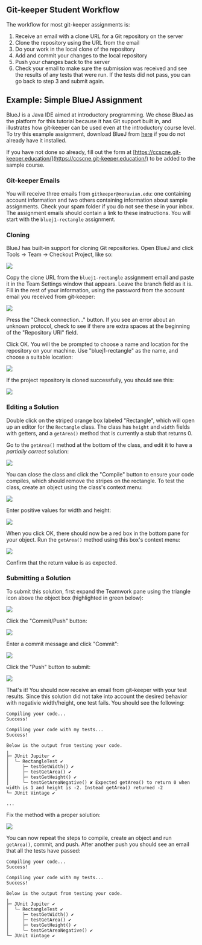 ## Git-keeper Student Workflow

The workflow for most git-keeper assignments is:

1. Receive an email with a clone URL for a Git repository on the server
2. Clone the repository using the URL from the email
3. Do your work in the local clone of the repository
4. Add and commit your changes to the local repository
5. Push your changes back to the server
6. Check your email to make sure the submission was received and see the results of any tests that were run. If the tests did not pass, you can go back to step 3 and submit again.

## Example: Simple BlueJ Assignment

BlueJ is a Java IDE aimed at introductory programming. We chose BlueJ as the platform for this tutorial because it has Git support built in, and illustrates how git-keeper can be used even at the introductory course level. To try this example assignment, download BlueJ from [here](https://www.bluej.org/) if you do not already have it installed.

If you have not done so already, fill out the form at [https://ccscne.git-keeper.education/](https://ccscne.git-keeper.education/) to be added to the sample course.

### Git-keeper Emails

You will receive three emails from `gitkeeper@moravian.edu`: one containing account information and two others containing information about sample assignments. Check your spam folder if you do not see these in your inbox. The assignment emails should contain a link to these instructions. You will start with the `bluej1-rectangle` assignment.

### Cloning 

BlueJ has built-in support for cloning Git repositories. Open BlueJ and click Tools -> Team -> Checkout Project, like so:

![](images/bluej_checkout.png)

Copy the clone URL from the `bluej1-rectangle` assignment email and paste it in the Team Settings window that appears. Leave the branch field as it is. Fill in the rest of your information, using the password from the account email you received from git-keeper:

![](images/bluej_team_settings.png)

Press the "Check connection..." button. If you see an error about an unknown protocol, check to see if there are extra spaces at the beginning of the "Repository URI" field.

Click OK. You will the be prompted to choose a name and location for the repository on your machine. Use "bluej1-rectangle" as the name, and choose a suitable location:

![](images/bluej_project_location.png)

If the project repository is cloned successfully, you should see this:

![](images/bluej_project.png)

### Editing a Solution

Double click on the striped orange box labeled "Rectangle", which will open up an editor for the `Rectangle` class. The class has `height` and `width` fields with getters, and a `getArea()` method that is currently a stub that returns 0.

Go to the `getArea()` method at the bottom of the class, and edit it to  have a *partially correct* solution:

![](images/bluej_partially_correct.png)

You can close the class and click the "Compile" button to ensure your code compiles, which should remove the stripes on the rectangle. To test the class, create an object using the class's context menu:

![](images/bluej_new_rectangle.png)

Enter positive values for width and height:

![](images/bluej_construct_rectangle.png)

When you click OK, there should now be a red box in the bottom pane for your object. Run the `getArea()` method using this box's context menu:

![](images/bluej_call_getarea.png)

Confirm that the return value is as expected.

### Submitting a Solution

To submit this solution, first expand the Teamwork pane using the triangle icon above the object box (highlighted in green below):

![](images/bluej_expand_teamwork.png)

Click the "Commit/Push" button:

![](images/bluej_commit_push.png)

Enter a commit message and click "Commit":

![](images/bluej_commit.png)

Click the "Push" button to submit:

![](images/bluej_push.png)

That's it! You should now receive an email from git-keeper with your test results. Since this solution did not take into account the desired behavior with negativie width/height, one test fails. You should see the following:

```
Compiling your code...
Success!

Compiling your code with my tests...
Success!

Below is the output from testing your code.
╷
├─ JUnit Jupiter ✔
│  └─ RectangleTest ✔
│     ├─ testGetWidth() ✔
│     ├─ testGetArea() ✔
│     ├─ testGetHeight() ✔
│     └─ testGetAreaNegative() ✘ Expected getArea() to return 0 when width is 1 and height is -2. Instead getArea() returned -2
└─ JUnit Vintage ✔

...
```

Fix the method with a proper solution:

![](images/bluej_correct_solution.png)

You can now repeat the steps to compile, create an object and run `getArea()`, commit, and push. After another push you should see an email that all the tests have passed:

```
Compiling your code...
Success!

Compiling your code with my tests...
Success!

Below is the output from testing your code.
╷
├─ JUnit Jupiter ✔
│  └─ RectangleTest ✔
│     ├─ testGetWidth() ✔
│     ├─ testGetArea() ✔
│     ├─ testGetHeight() ✔
│     └─ testGetAreaNegative() ✔
└─ JUnit Vintage ✔
```
